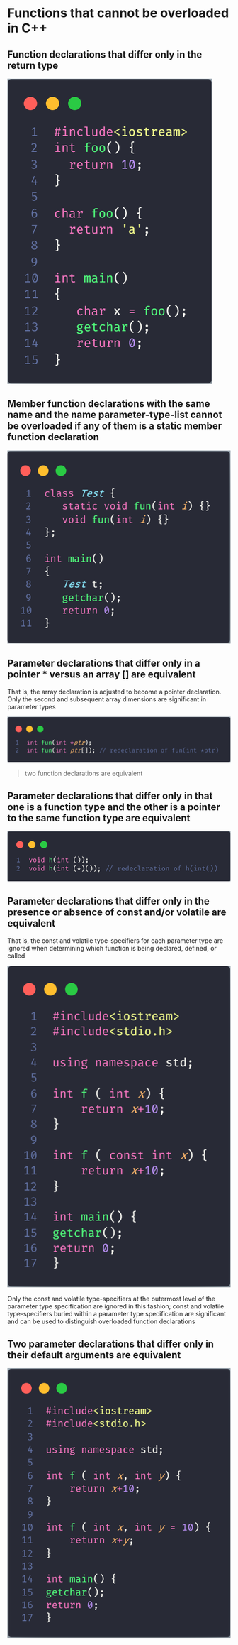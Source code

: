 # Functions that cannot be overloaded in C++

## Function declarations that differ only in the return type

![image Code example 1](image/CodeExample1.png)

## Member function declarations with the same name and the name parameter-type-list cannot be overloaded if any of them is a static member function declaration

![image Code example 2](image/CodeExample2.png)

## Parameter declarations that differ only in a pointer * versus an array [] are equivalent

That is, the array declaration is adjusted to become a pointer declaration. Only the second and subsequent array dimensions are significant in parameter types

![image Code example 3](image/CodeExample3.png)

> two function declarations are equivalent

## Parameter declarations that differ only in that one is a function type and the other is a pointer to the same function type are equivalent

![image Code example 4](image/CodeExample4.png)

## Parameter declarations that differ only in the presence or absence of const and/or volatile are equivalent

That is, the const and volatile type-specifiers for each parameter type are ignored when determining which function is being declared, defined, or called

![image Code example 5](image/CodeExample5.png)

Only the const and volatile type-specifiers at the outermost level of the parameter type specification are ignored in this fashion; const and volatile type-specifiers buried within a parameter type specification are significant and can be used to distinguish overloaded function declarations

## Two parameter declarations that differ only in their default arguments are equivalent

![image Code example 6](image/CodeExample6.png)
